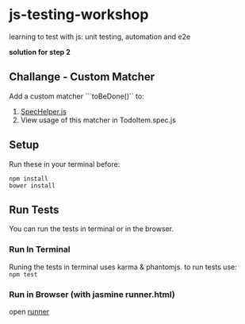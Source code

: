 # js-testing-workshop
learning to test with js: unit testing, automation and e2e

**solution for step 2**

## Challange - Custom Matcher
Add a custom matcher ```toBeDone()`` to:  
1. [SpecHelper.js](test/spec/SpecHelper.js)  
2. View usage of this matcher in TodoItem.spec.js  


## Setup  
Run these in your terminal before:  
```
npm install  
bower install
```  


## Run Tests  
You can run the tests in terminal or in the browser.

### Run In Terminal  
Runing the tests in terminal uses karma & phantomjs. to run tests use:  
```npm test```

### Run in Browser (with jasmine runner.html)  
open [runner](/test/runner.html)